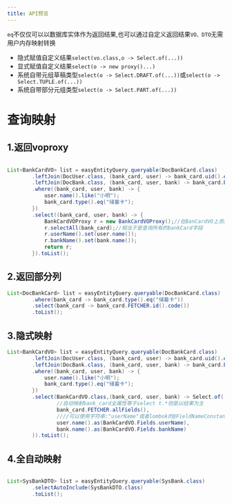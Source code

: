 ```yaml
---
title: API预览
---
```


`eq`不仅仅可以以数据库实体作为返回结果,也可以通过自定义返回结果`VO、DTO`无需用户内存映射转换
- 隐式赋值自定义结果`select(vo.class,o -> Select.of(...))`
- 显式赋值自定义结果`select(o -> new proxy()...)`
- 系统自带元组草稿类型`select(o -> Select.DRAFT.of(...))`或`select(o -> Select.TUPLE.of(...))`
- 系统自带部分元组类型`select(o -> Select.PART.of(...))`



# 查询映射

## 1.返回voproxy
```java

List<BankCardVO> list = easyEntityQuery.queryable(DocBankCard.class)
        .leftJoin(DocUser.class, (bank_card, user) -> bank_card.uid().eq(user.id()))
        .leftJoin(DocBank.class, (bank_card, user, bank) -> bank_card.bankId().eq(bank.id()))
        .where((bank_card, user, bank) -> {
            user.name().like("小明");
            bank_card.type().eq("储蓄卡");
        })
        .select((bank_card, user, bank) -> {
            BankCardVOProxy r = new BankCardVOProxy();//在BanCardVO上添加@EntityProxy注解build时会生成对应的Proxy对象
            r.selectAll(bank_card);//相当于是查询所有的bankCard字段
            r.userName().set(user.name());
            r.bankName().set(bank.name());
            return r;
        }).toList();
```

## 2.返回部分列
```java
List<DocBankCard> list = easyEntityQuery.queryable(DocBankCard.class)
        .where(bank_card -> bank_card.type().eq("储蓄卡"))
        .select(bank_card -> bank_card.FETCHER.id().code())
        .toList();
```

## 3.隐式映射
```java
List<BankCardVO> list = easyEntityQuery.queryable(DocBankCard.class)
        .leftJoin(DocUser.class, (bank_card, user) -> bank_card.uid().eq(user.id()))
        .leftJoin(DocBank.class, (bank_card, user, bank) -> bank_card.bankId().eq(bank.id()))
        .where((bank_card, user, bank) -> {
            user.name().like("小明");
            bank_card.type().eq("储蓄卡");
        })
        .select(BankCardVO.class,(bank_card, user, bank) -> Select.of(
                //自动映射bank_card全属性等于select t.*但是以结果为主
                bank_card.FETCHER.allFields(),
                ////可以使用字符串:"userName"或者lombok的@FieldNameConstant注解
                user.name().as(BankCardVO.Fields.userName),
                bank.name().as(BankCardVO.Fields.bankName)
        )).toList();
```

## 4.全自动映射
```java

List<SysBankDTO> list = easyEntityQuery.queryable(SysBank.class)
        .selectAutoInclude(SysBankDTO.class)
        .toList();
```
